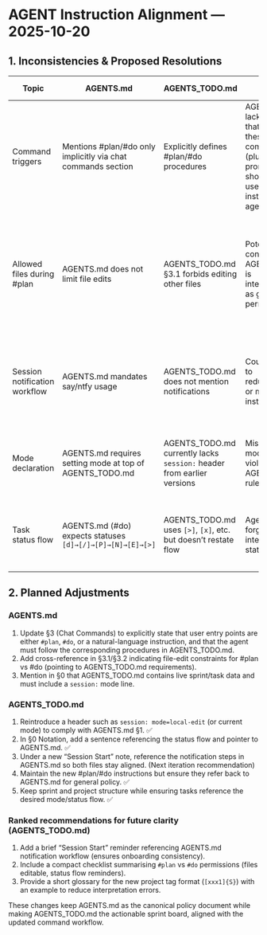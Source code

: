 # AGENT Instruction Alignment — 2025-10-20

## 1. Inconsistencies & Proposed Resolutions

| Topic | AGENTS.md | AGENTS_TODO.md | Issue | Proposed Resolution |
|-------|-----------|----------------|-------|---------------------|
| Command triggers | Mentions #plan/#do only implicitly via chat commands section | Explicitly defines #plan/#do procedures | AGENTS.md lacks clarity that only these two commands (plus open prompts) should be used to instruct the agent | Update AGENTS.md §3 to state clearly that supported entry points are `#plan`, `#do`, or natural-language prompts. |
| Allowed files during #plan | AGENTS.md does not limit file edits | AGENTS_TODO.md §3.1 forbids editing other files | Potential conflict if AGENTS.md is interpreted as general permission | Amend AGENTS.md to cross-reference AGENTS_TODO rules when executing #plan; clarify in #plan steps that only AGENTS_TODO.md (and change log if needed) may be edited. |
| Session notification workflow | AGENTS.md mandates say/ntfy usage | AGENTS_TODO.md does not mention notifications | Could lead to redundant or missed instructions | Mirror the notification summary in AGENTS_TODO.md or reference AGENTS.md explicitly under “Session start” to avoid drift. |
| Mode declaration | AGENTS.md requires setting mode at top of AGENTS_TODO.md | AGENTS_TODO.md currently lacks `session:` header from earlier versions | Missing mode could violate AGENTS.md rule | Reintroduce `session: mode=...` header in AGENTS_TODO.md and ensure instructions remind agent to update it. |
| Task status flow | AGENTS.md (#do) expects statuses `[d]→[/]→[P]→[N]→[E]→[>]` | AGENTS_TODO.md uses `[>]`, `[x]`, etc. but doesn’t restate flow | Agent might forget intermediate states | Add a short reminder in AGENTS_TODO.md “Statuses” section to mirror the status flow from AGENTS.md. |

## 2. Planned Adjustments

### AGENTS.md
1. Update §3 (Chat Commands) to explicitly state that user entry points are either `#plan`, `#do`, or a natural-language instruction, and that the agent must follow the corresponding procedures in AGENTS_TODO.md.
2. Add cross-reference in §3.1/§3.2 indicating file-edit constraints for #plan vs #do (pointing to AGENTS_TODO.md requirements).
3. Mention in §0 that AGENTS_TODO.md contains live sprint/task data and must include a `session:` mode line.

### AGENTS_TODO.md
1. Reintroduce a header such as `session: mode=local-edit` (or current mode) to comply with AGENTS.md §1. ✅
2. In §0 Notation, add a sentence referencing the status flow and pointer to AGENTS.md. ✅
3. Under a new “Session Start” note, reference the notification steps in AGENTS.md so both files stay aligned. (Next iteration recommendation)
4. Maintain the new #plan/#do instructions but ensure they refer back to AGENTS.md for general policy. ✅
5. Keep sprint and project structure while ensuring tasks reference the desired mode/status flow. ✅

### Ranked recommendations for future clarity (AGENTS_TODO.md)
1. Add a brief “Session Start” reminder referencing AGENTS.md notification workflow (ensures onboarding consistency).
2. Include a compact checklist summarising `#plan` vs `#do` permissions (files editable, status flow reminders).
3. Provide a short glossary for the new project tag format (`[xxx1]{S}`) with an example to reduce interpretation errors.

These changes keep AGENTS.md as the canonical policy document while making AGENTS_TODO.md the actionable sprint board, aligned with the updated command workflow.
